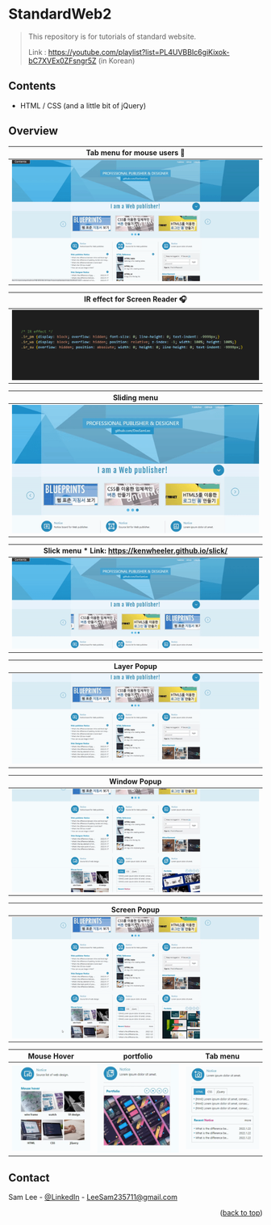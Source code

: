 # StandardWeb2
> This repository is for tutorials of standard website.
>
> Link : https://youtube.com/playlist?list=PL4UVBBIc6giKixok-bC7XVEx0ZFsngr5Z (in Korean)

<!-- CONTENTS -->
## Contents
* HTML / CSS (and a little bit of jQuery)

## Overview

| Tab menu for mouse users :raising_hand: |  
|---------------------|
| ![](./image/accessibility.gif) |

| IR effect for Screen Reader :headphones: |
|---------------------|
|![](./image/IR_effect.png) |

| Sliding menu | 
|---------------------|
| ![](./image/slide_menu.gif) |

| Slick menu * Link: https://kenwheeler.github.io/slick/ | 
|---------------------|
| ![](./image/slick_menu.gif) |

| Layer Popup     | 
|---------------------|
| ![](./image/layer_popup.gif) |

| Window Popup     | 
|---------------------|
| ![](./image/window_popup.gif) |

| Screen Popup     | 
|---------------------|
| ![](./image/popup.gif) |

| Mouse Hover     | portfolio   |  Tab menu     | 
|---------------------|--------------------|---------------------|
| ![](./image/mouse_hover.gif) | ![](./image/portfolio.gif) | ![](./image/tab_menu.gif) |



<!-- CONTACT -->
## Contact

Sam Lee - [@LinkedIn](https://www.linkedin.com/in/sam-lee-343862155/) - LeeSam235711@gmail.com


<p align="right">(<a href="#top">back to top</a>)</p>
